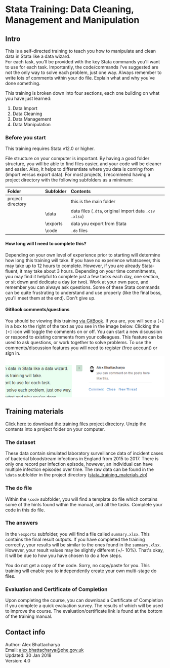 # Stata Training: Data Cleaning, Management and Manipulation

## Intro
This is a self-directed training to teach you how to manipulate and clean data in Stata like a data wizard.   
For each task, you’ll be provided with the key Stata commands you'll want to use for each task. Importantly, the code/commands I've suggested are not the only way to solve each problem, just one way. 
Always remember to write lots of comments within your do file. Explain what and why you've done something.

This training is broken down into four sections, each one building on what you have just learned:

1. Data Import
2. Data Cleaning
3. Data Management
4. Data Manipulation



### Before you start

This training requires Stata v12.0 or higher.

File structure on your computer is important. By having a good folder structure, you will be able to find files easier, and your code will be cleaner and easier. Also, it helps to differentiate where you data is coming from (import versus export data). For most projects, I recommend having a project directory with the following subfolders as a minimum:

| Folder            | Subfolder | Contents                                 |
| :---------------- | :-------- | :--------------------------------------- |
| project directory |           | this is the main folder                  |
|                   | \data     | data files \(`.dta`, original import data `.csv` `.xlsx`\) |
|                   | \exports  | data you export from Stata               |
|                   | \code     | `.do` files                              |

#### How long will I need to complete this?

Depending on your own level of experience prior to starting will determine how long this training will take. If you have no experience whatsoever, this may take up to 12 hours to complete. However, if you are already Stata-fluent, it may take about 3 hours. Depending on your time commitments, you may find it helpful to complete just a few tasks each day, one section, or sit down and dedicate a day (or two). Work at your own pace, and remember you can always ask questions. Some of these Stata commands can be quite frustrating to understand and use properly (like the final boss, you'll meet them at the end). Don't give up. 



#### GitBook comments/questions

You should be viewing this training <a href="https://alexbhatt.gitbooks.io/stata-training/">via GitBook</a>. If you are, you will see a `[+]` in a box to the right of the text as you see in the image below. Clicking the `[+]` icon will toggle the comments on or off. You can start a new discussion or respond to existing comments from your colleagues. This feature can be used to ask questions, or work together to solve problems. 
To use the comments/discussion features you will need to register (free account) or sign in.  ![Comments box to the right of text, click the + to toggle on/off](/assets/gitbook_comment.png)  



## Training materials

<a href="https://github.com/alexbhatt/stata_training/blob/master/stata_training_materials.zip?raw=true" target="_blank">Click here to download the training files project directory</a>. Unzip the contents into a project folder on your computer. 

### The dataset
These data contain simulated laboratory surveillance data of incident cases of bacterial bloodstream infections in England from 2015 to 2017. There is only one record per infection episode, however, an individual can have multiple infection episodes over time. The raw data can be found in the `\data` subfolder in the project directory (<a href="https://github.com/alexbhatt/stata_training/blob/master/stata_training_materials.zip?raw=true" target="_blank">stata_training_materials.zip</a>)

### The do file
Within the `\code` subfolder, you will find a template do file which contains some of the hints found within the manual, and all the tasks. Complete your code in this do file. 

### The answers
In the `\exports` subfolder, you will find a file called `summary.xlsx`. This contains the final result outputs. If you have completed the training correctly, your results will be similar to the ones found in the `summary.xlsx`. However, your result values may be slightly different (+/- 10%). That's okay, it will be due to how you have chosen to do a few steps. 

You do not get a copy of the code. Sorry, no copy/paste for you. This training will enable you to independently create your own multi-stage do files. 

### Evaluation and Certificate of Completion
Upon completing the course, you can download a Certificate of Completion if you complete a quick evaluation survey. The results of which will be used to improve the course. The evaluation/certificate link is found at the bottom of the training manual.




## Contact info
Author: Alex Bhattacharya  
Email: alex.bhattacharya@phe.gov.uk  
Updated: 30 Jan 2018  
Version: 4.0

